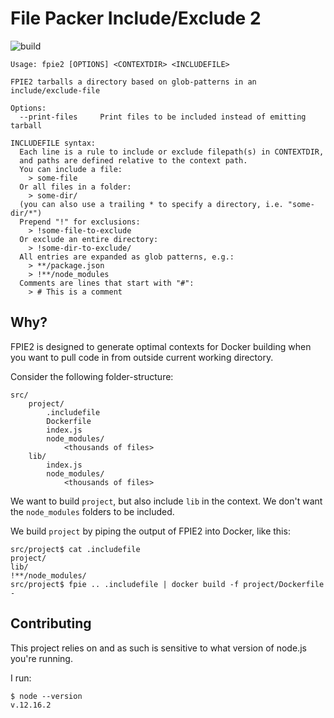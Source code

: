 # File Packer Include/Exclude 2
![build](https://github.com/gaggle/fpie2/workflows/build/badge.svg?branch=master)

```
Usage: fpie2 [OPTIONS] <CONTEXTDIR> <INCLUDEFILE>

FPIE2 tarballs a directory based on glob-patterns in an include/exclude-file

Options:
  --print-files		Print files to be included instead of emitting tarball

INCLUDEFILE syntax:
  Each line is a rule to include or exclude filepath(s) in CONTEXTDIR,
  and paths are defined relative to the context path.
  You can include a file:
    > some-file
  Or all files in a folder:
    > some-dir/
  (you can also use a trailing * to specify a directory, i.e. "some-dir/*")
  Prepend "!" for exclusions:
    > !some-file-to-exclude
  Or exclude an entire directory:
    > !some-dir-to-exclude/
  All entries are expanded as glob patterns, e.g.:
    > **/package.json
    > !**/node_modules
  Comments are lines that start with "#":
    > # This is a comment
```

## Why?
FPIE2 is designed to generate optimal contexts for Docker building 
when you want to pull code in from outside current working directory.

Consider the following folder-structure:
```
src/
    project/
        .includefile
        Dockerfile
        index.js
        node_modules/
            <thousands of files>
    lib/
        index.js
        node_modules/
            <thousands of files>
```

We want to build `project`, but also include `lib` in the context. 
We don't want the `node_modules` folders to be included.

We build `project` by piping the output of FPIE2 into Docker, like this: 

```
src/project$ cat .includefile
project/
lib/
!**/node_modules/
src/project$ fpie .. .includefile | docker build -f project/Dockerfile -
```

## Contributing
This project relies on 
and as such is sensitive to what version of node.js you're running.

I run:
```
$ node --version
v.12.16.2
```
